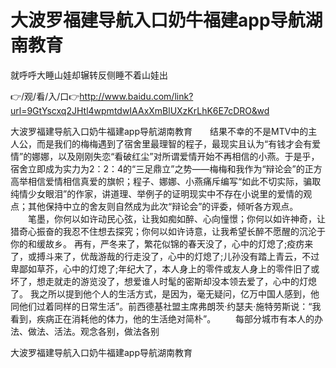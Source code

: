 # 大波罗福建导航入口奶牛福建app导航湖南教育
就呼呼大睡山娃却辗转反侧睡不着山娃出

👉/观/看/入/口👉http://www.baidu.com/link?url=9GtYscxq2JHtl4wpmtdwIAAxXmBlUXzKrLhK6E7cDRO&wd

大波罗福建导航入口奶牛福建app导航湖南教育　　结果不幸的不是MTV中的主人公，而是我们的梅梅遇到了宿舍里最理智的程子，最现实且认为“有钱才会有爱情”的娜娜，以及刚刚失恋“看破红尘”对所谓爱情开始不再相信的小燕。于是乎，宿舍立即成为实力为2：2：4的“三足鼎立”之势——梅梅和我作为“辩论会”的正方高举相信爱情相信真爱的旗帜；程子、娜娜、小燕痛斥编写“如此不切实际，骗取纯情少女眼泪”的作家，讲道理、举例子的证明现实中不存在小说里的爱情的观点；其他保持中立的舍友则自然成为此次“辩论会”的评委，倾听各方观点。
　　笔墨，你何以如许动民心弦，让我如痴如醉、心向憧憬；你何以如许神奇，让猎奇心振奋的我忍不住想去探究；你何以如许诗意，让我希望长醉不愿醒的沉沦于你的和缓故乡。
再有，严冬来了，繁花似锦的春天没了，心中的灯熄了;疫疠来了，或搏斗来了，优哉游哉的行走没了，心中的灯熄了;儿孙没有踏上青云，不过卑鄙如草芥，心中的灯熄了;年纪大了，本人身上的零件或友人身上的零件旧了或坏了，想走就走的游览没了，想爱谁人时髦的密斯却没本领去爱了，心中的灯熄了。
我之所以提到他个人的生活方式，是因为，毫无疑问，亿万中国人感到，他同他们过着同样的日常生活”。前西德基社盟主席弗朗茨·约瑟夫·施特劳斯说：“我看到，疾病正在消耗他的体力，他的生活绝对简朴”。
　　每部分城市有本人的办法、做法、活法。观念各别，做法各别

大波罗福建导航入口奶牛福建app导航湖南教育
